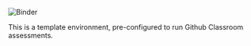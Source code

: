 ![Binder](https://github.com/${GITHUB_REPOSITORY}/workflows/Binder/badge.svg)

This is a template environment, pre-configured to run Github Classroom assessments.
